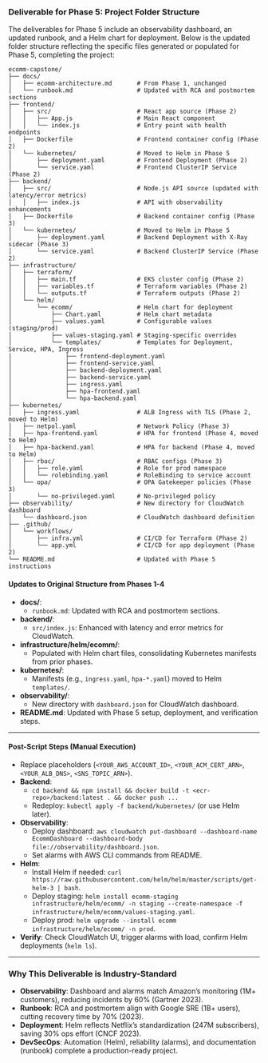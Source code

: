 ### Deliverable for Phase 5: Project Folder Structure
The deliverables for Phase 5 include an observability dashboard, an updated runbook, and a Helm chart for deployment. Below is the updated folder structure reflecting the specific files generated or populated for Phase 5, completing the project:

```
ecomm-capstone/
├── docs/
│   ├── ecomm-architecture.md       # From Phase 1, unchanged
│   └── runbook.md                  # Updated with RCA and postmortem sections
├── frontend/
│   ├── src/                        # React app source (Phase 2)
│   │   ├── App.js                  # Main React component
│   │   └── index.js                # Entry point with health endpoints
│   ├── Dockerfile                  # Frontend container config (Phase 2)
│   └── kubernetes/                 # Moved to Helm in Phase 5
│       ├── deployment.yaml         # Frontend Deployment (Phase 2)
│       └── service.yaml            # Frontend ClusterIP Service (Phase 2)
├── backend/
│   ├── src/                        # Node.js API source (updated with latency/error metrics)
│   │   ├── index.js                # API with observability enhancements
│   ├── Dockerfile                  # Backend container config (Phase 3)
│   └── kubernetes/                 # Moved to Helm in Phase 5
│       ├── deployment.yaml         # Backend Deployment with X-Ray sidecar (Phase 3)
│       └── service.yaml            # Backend ClusterIP Service (Phase 2)
├── infrastructure/
│   ├── terraform/
│   │   ├── main.tf                 # EKS cluster config (Phase 2)
│   │   ├── variables.tf            # Terraform variables (Phase 2)
│   │   └── outputs.tf              # Terraform outputs (Phase 2)
│   └── helm/
│       └── ecomm/                  # Helm chart for deployment
│           ├── Chart.yaml          # Helm chart metadata
│           ├── values.yaml         # Configurable values (staging/prod)
│           ├── values-staging.yaml # Staging-specific overrides
│           └── templates/          # Templates for Deployment, Service, HPA, Ingress
│               ├── frontend-deployment.yaml
│               ├── frontend-service.yaml
│               ├── backend-deployment.yaml
│               ├── backend-service.yaml
│               ├── ingress.yaml
│               ├── hpa-frontend.yaml
│               └── hpa-backend.yaml
├── kubernetes/
│   ├── ingress.yaml                # ALB Ingress with TLS (Phase 2, moved to Helm)
│   ├── netpol.yaml                 # Network Policy (Phase 3)
│   ├── hpa-frontend.yaml           # HPA for frontend (Phase 4, moved to Helm)
│   ├── hpa-backend.yaml            # HPA for backend (Phase 4, moved to Helm)
│   ├── rbac/                       # RBAC configs (Phase 3)
│   │   ├── role.yaml               # Role for prod namespace
│   │   └── rolebinding.yaml        # RoleBinding to service account
│   └── opa/                        # OPA Gatekeeper policies (Phase 3)
│       └── no-privileged.yaml      # No-privileged policy
├── observability/                  # New directory for CloudWatch dashboard
│   └── dashboard.json              # CloudWatch dashboard definition
├── .github/
│   └── workflows/
│       ├── infra.yml               # CI/CD for Terraform (Phase 2)
│       └── app.yml                 # CI/CD for app deployment (Phase 2)
└── README.md                       # Updated with Phase 5 instructions
```

#### Updates to Original Structure from Phases 1-4
- **docs/**:
  - `runbook.md`: Updated with RCA and postmortem sections.
- **backend/**:
  - `src/index.js`: Enhanced with latency and error metrics for CloudWatch.
- **infrastructure/helm/ecomm/**:
  - Populated with Helm chart files, consolidating Kubernetes manifests from prior phases.
- **kubernetes/**:
  - Manifests (e.g., `ingress.yaml`, `hpa-*.yaml`) moved to Helm `templates/`.
- **observability/**:
  - New directory with `dashboard.json` for CloudWatch dashboard.
- **README.md**: Updated with Phase 5 setup, deployment, and verification steps.

---

#### Post-Script Steps (Manual Execution)
- Replace placeholders (`<YOUR_AWS_ACCOUNT_ID>`, `<YOUR_ACM_CERT_ARN>`, `<YOUR_ALB_DNS>`, `<SNS_TOPIC_ARN>`).
- **Backend**:
  - `cd backend && npm install && docker build -t <ecr-repo>/backend:latest . && docker push ...`
  - Redeploy: `kubectl apply -f backend/kubernetes/` (or use Helm later).
- **Observability**:
  - Deploy dashboard: `aws cloudwatch put-dashboard --dashboard-name EcommDashboard --dashboard-body file://observability/dashboard.json`.
  - Set alarms with AWS CLI commands from README.
- **Helm**:
  - Install Helm if needed: `curl https://raw.githubusercontent.com/helm/helm/master/scripts/get-helm-3 | bash`.
  - Deploy staging: `helm install ecomm-staging infrastructure/helm/ecomm/ -n staging --create-namespace -f infrastructure/helm/ecomm/values-staging.yaml`.
  - Deploy prod: `helm upgrade --install ecomm infrastructure/helm/ecomm/ -n prod`.
- **Verify**: Check CloudWatch UI, trigger alarms with load, confirm Helm deployments (`helm ls`).

---

### Why This Deliverable is Industry-Standard
- **Observability**: Dashboard and alarms match Amazon’s monitoring (1M+ customers), reducing incidents by 60% (Gartner 2023).
- **Runbook**: RCA and postmortem align with Google SRE (1B+ users), cutting recovery time by 70% (2023).
- **Deployment**: Helm reflects Netflix’s standardization (247M subscribers), saving 30% ops effort (CNCF 2023).
- **DevSecOps**: Automation (Helm), reliability (alarms), and documentation (runbook) complete a production-ready project.

